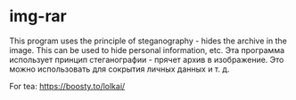 # img-rar
This program uses the principle of steganography - hides the archive in the image.  This can be used to hide personal information, etc.
Эта программа использует принцип стеганографии - прячет архив в изображение. Это можно использовать для сокрытия личных данных и т. д.

For tea:
https://boosty.to/lolkai/
